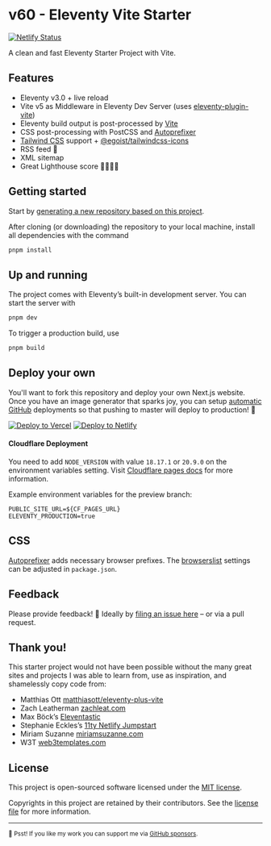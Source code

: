 # v60 - Eleventy Vite Starter

[![Netlify Status](https://api.netlify.com/api/v1/badges/f2fd46fe-530a-4cc9-bd81-f197ff54b322/deploy-status)](https://app.netlify.com/sites/v60-demo/deploys)

A clean and fast Eleventy Starter Project with Vite.

## Features

- Eleventy v3.0 + live reload
- Vite v5 as Middleware in Eleventy Dev Server (uses [eleventy-plugin-vite](https://github.com/11ty/eleventy-plugin-vite/))
- Eleventy build output is post-processed by [Vite](https://vitejs.dev)
- CSS post-processing with PostCSS and [Autoprefixer](https://github.com/postcss/autoprefixer)
- [Tailwind CSS](https://tailwindcss.com) support + [@egoist/tailwindcss-icons](https://www.npmjs.com/package/@egoist/tailwindcss-icons)
- RSS feed 🧡
- XML sitemap
- Great Lighthouse score 💯💯💯💯

## Getting started

Start by [generating a new repository based on this project](https://github.com/riipandi/v60/generate).

After cloning (or downloading) the repository to your local machine, install all dependencies with the command

```sh
pnpm install
```

## Up and running

The project comes with Eleventy’s built-in development server. You can start the server with

```sh
pnpm dev
```

To trigger a production build, use

```sh
pnpm build
```

## Deploy your own

You'll want to fork this repository and deploy your own Next.js website. Once you have an
image generator that sparks joy, you can setup [automatic GitHub](https://vercel.com/github)
deployments so that pushing to master will deploy to production! 🚀

[![Deploy to Vercel](https://vercel.com/button)](https://vercel.com/new/clone?repository-url=https://github.com/riipandi/v60&project-name=v60-eleventy&repo-name=v60-eleventy&env=ELEVENTY_PRODUCTION)
[![Deploy to Netlify](https://www.netlify.com/img/deploy/button.svg)](https://app.netlify.com/start/deploy?repository=https://github.com/riipandi/v60)

#### Cloudflare Deployment

You need to add `NODE_VERSION` with value `18.17.1` or `20.9.0` on the environment variables setting.
Visit [Cloudflare pages docs](https://developers.cloudflare.com/pages/platform/build-configuration/)
for more information.

Example environment variables for the preview branch:

```env
PUBLIC_SITE_URL=${CF_PAGES_URL}
ELEVENTY_PRODUCTION=true
```

## CSS

[Autoprefixer](https://github.com/postcss/autoprefixer) adds necessary browser prefixes. The [browserslist](https://github.com/browserslist/browserslist) settings can be adjusted in `package.json`.

## Feedback

Please provide feedback! 🤗 Ideally by [filing an issue here](https://github.com/riipandi/v60/issues) – or via a pull request.

## Thank you!

This starter project would not have been possible without the many great sites and projects I was able to learn from, use as inspiration, and shamelessly copy code from:

- Matthias Ott [matthiasott/eleventy-plus-vite](https://github.com/matthiasott/eleventy-plus-vite)
- Zach Leatherman [zachleat.com](https://github.com/zachleat/zachleat.com)
- Max Böck’s [Eleventastic](https://github.com/maxboeck/eleventastic)
- Stephanie Eckles’s [11ty Netlify Jumpstart](https://github.com/5t3ph/11ty-netlify-jumpstart)
- Miriam Suzanne [miriamsuzanne.com](https://www.miriamsuzanne.com)
- W3T [web3templates.com](https://web3templates.com/)

## License

This project is open-sourced software licensed under the [MIT license](./LICENSE).

Copyrights in this project are retained by their contributors.
See the [license file](./LICENSE) for more information.

---

<sub>🤫 Psst! If you like my work you can support me via [GitHub sponsors](https://github.com/sponsors/riipandi).</sub>
